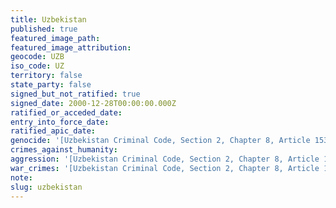 ```yaml
---
title: Uzbekistan
published: true
featured_image_path:
featured_image_attribution:
geocode: UZB
iso_code: UZ
territory: false
state_party: false
signed_but_not_ratified: true
signed_date: 2000-12-28T00:00:00.000Z
ratified_or_acceded_date:
entry_into_force_date:
ratified_apic_date:
genocide: '[Uzbekistan Criminal Code, Section 2, Chapter 8, Article 153](https://iccdb.hrlc.net/data/doc/200/keyword/46/)'
crimes_against_humanity:
aggression: '[Uzbekistan Criminal Code, Section 2, Chapter 8, Article 151](https://iccdb.hrlc.net/data/doc/200/keyword/1/)'
war_crimes: '[Uzbekistan Criminal Code, Section 2, Chapter 8, Article 152](https://iccdb.hrlc.net/data/doc/200/keyword/145/)'
note:
slug: uzbekistan
---
```



